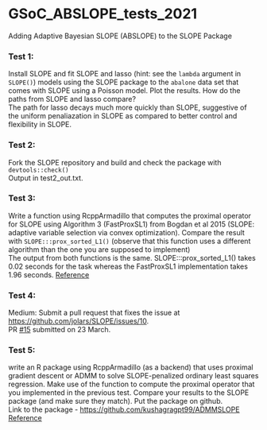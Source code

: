 # GSoC_ABSLOPE_tests_2021
Adding Adaptive Bayesian SLOPE (ABSLOPE) to the SLOPE Package


### Test 1: 
Install SLOPE and fit SLOPE and lasso (hint: see the `lambda` argument in `SLOPE()`) models using the SLOPE package to the `abalone` data set that comes with SLOPE using a Poisson model. Plot the results. How do the paths from SLOPE and lasso compare?  
The path for lasso decays much more quickly than SLOPE, suggestive of the uniform penaliazation in SLOPE as compared to better control and flexibility in SLOPE.

### Test 2:
Fork the SLOPE repository and build and check the package with `devtools::check()`  
Output in test2_out.txt.

### Test 3:
Write a function using RcppArmadillo that computes the proximal operator for SLOPE using Algorithm 3 (FastProxSL1) from Bogdan et al 2015 (SLOPE: adaptive variable selection via convex optimization). Compare the result with `SLOPE:::prox_sorted_L1()` (observe that this function uses a different algorithm than the one you are supposed to implement)  
The output from both functions is the same. SLOPE:::prox_sorted_L1() takes 0.02 seconds for the task whereas the FastProxSL1 implementation takes 1.96 seconds. [Reference](https://github.com/jolars/SLOPE/blob/master/src/prox.h)

### Test 4:
Medium: Submit a pull request that fixes the issue at https://github.com/jolars/SLOPE/issues/10.  
PR [#15](https://github.com/jolars/SLOPE/pull/15) submitted on 23 March.

### Test 5: 
write an R package using RcppArmadillo (as a backend) that uses proximal gradient descent or ADMM to solve SLOPE-penalized ordinary least squares regression. Make use of the function to compute the proximal operator that you implemented in the previous test. Compare your results to the SLOPE package (and make sure they match). Put the package on github.  
Link to the package - https://github.com/kushagragpt99/ADMMSLOPE  [Reference](https://stanford.edu/~boyd/admm.html)
